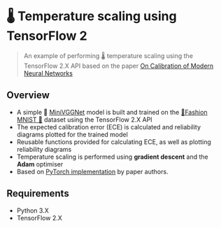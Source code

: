 # 🌡 Temperature scaling using TensorFlow 2
> An example of performing 🌡 temperature scaling using the TensorFlow 2.X API based
> on the paper [On Calibration of Modern Neural Networks](https://arxiv.org/abs/1706.04599)

## Overview
- A simple 🚀 [MiniVGGNet](https://www.pyimagesearch.com/2019/02/11/fashion-mnist-with-keras-and-deep-learning/) model is built and trained on the [👕Fashion MNIST 👗](https://github.com/zalandoresearch/fashion-mnist) dataset using the TensorFlow 2.X API
- The expected calibration error (ECE) is calculated and reliability diagrams plotted for the trained model
- Reusable functions provided for calculating ECE, as well as plotting reliability diagrams
- Temperature scaling is performed using **gradient descent** and the **Adam** optimiser
- Based on [PyTorch implementation](https://github.com/gpleiss/temperature_scaling) by paper authors.

## Requirements
- Python 3.X
- TensorFlow 2.X
